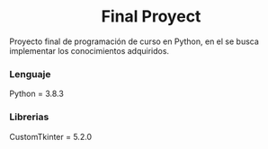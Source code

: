 <h1 align="center"> Final Proyect </h1>

Proyecto final de programación de curso en Python, en el se busca implementar los conocimientos adquiridos.

<h3> Lenguaje </h3>
<p>Python = 3.8.3</p>

<h3> Librerias </h3>
<p>CustomTkinter = 5.2.0</p>

        
